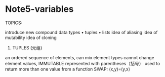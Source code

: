 # Note5-variables

TOPICS:

  introduce new compound data types
    • tuples
    • lists
  idea of aliasing
  idea of mutability
  idea of cloning

1. TUPLES (元组)

  an ordered sequence of elements, can mix element types
  cannot change element values, IMMUTABLE
  represented with parentheses（括号）
  used to return more than one value from a function
  SWAP: (x,y)=(y,x)
   
   




